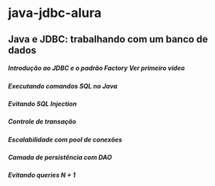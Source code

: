 # java-jdbc-alura
## Java e JDBC: trabalhando com um banco de dados
##### Introdução ao JDBC e o padrão Factory Ver primeiro vídeo
##### Executando comandos SQL no Java
##### Evitando SQL Injection
##### Controle de transação
##### Escalabilidade com pool de conexões
##### Camada de persistência com DAO
##### Evitando queries N + 1
